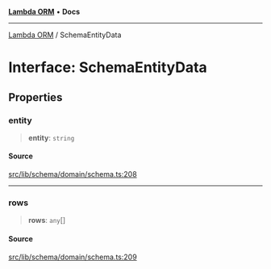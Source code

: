 [**Lambda ORM**](../README.md) • **Docs**

***

[Lambda ORM](../README.md) / SchemaEntityData

# Interface: SchemaEntityData

## Properties

### entity

> **entity**: `string`

#### Source

[src/lib/schema/domain/schema.ts:208](https://github.com/lambda-orm/lambdaorm-base/blob/e3a7772bb5fa4082532c38729067cbcb8dfa89b9/src/lib/schema/domain/schema.ts#L208)

***

### rows

> **rows**: `any`[]

#### Source

[src/lib/schema/domain/schema.ts:209](https://github.com/lambda-orm/lambdaorm-base/blob/e3a7772bb5fa4082532c38729067cbcb8dfa89b9/src/lib/schema/domain/schema.ts#L209)
